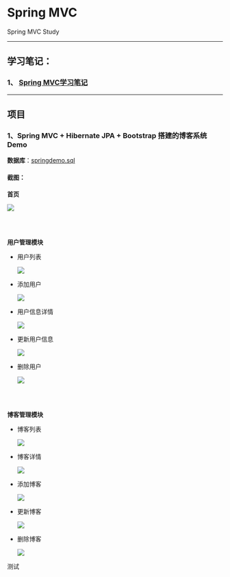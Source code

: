 # Spring MVC

Spring MVC Study

***

## 学习笔记：

### 1、 [Spring MVC学习笔记](springmvc.md)

***

## 项目

### 1、Spring MVC + Hibernate JPA + Bootstrap 搭建的博客系统 Demo

**数据库**：[springdemo.sql](sql/springdemo.sql)

#### 截图：

**首页**

  ![](pic/index.jpg)


<br>
<br>


**用户管理模块**

+ 用户列表

  ![](pic/userlist.jpg)

+ 添加用户

  ![](pic/addUser.jpg)

+ 用户信息详情

  ![](pic/userdetail.jpg)

+ 更新用户信息

  ![](pic/updateUser.jpg)

+ 删除用户

  ![](pic/deleteUser.jpg)

<br>
<br>

**博客管理模块**

+ 博客列表

  ![](pic/blogList.jpg)

+ 博客详情

  ![](pic/blogdetail.jpg)

+ 添加博客

  ![](pic/addBlog.jpg)

+ 更新博客

  ![](pic/updateBlog.jpg)

+ 删除博客

  ![](pic/deleteBlog.jpg)


测试


